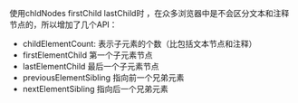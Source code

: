 使用chldNodes firstChild lastChild时 ，在众多浏览器中是不会区分文本和注释节点的，所以增加了几个API：

* childElementCount: 表示子元素的个数（比包括文本节点和注释）
* firstElementChild 第一个子元素节点
* lastElementChild  最后一个子元素节点
* previousElementSibling 指向前一个兄弟元素
* nextElementSibling 指向后一个兄弟元素





